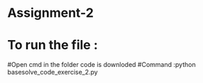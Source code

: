 # Assignment-2
# To run the file :
#Open cmd in the folder code is downloded
#Command :python basesolve_code_exercise_2.py
